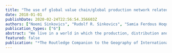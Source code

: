 ```yaml
---
title: "The use of global value chain/global production network related literature in international business research: investigating the nature and degree of integration"
date: 2018-01-01
publishDate: 2020-02-24T22:56:54.356603Z
authors: ["Noemi Sinkovics", "Rudolf R. Sinkovics", "Samia Ferdous Hoque", "Matthew Alford"]
publication_types: ["6"]
abstract: "We live in a world in which the production, distribution and consumption of goods and services are becoming progressively more complex, with increasing geographical spread and functional integration between economic activities (Dicken, 2015). These economic activities are undertaken within complex and geographically dispersed webs of production circuits and networks, conceptualised by a body of scholars as global production networks (GPNs) (Ernst & Kim, 2002; Coe, Dicken & Hess 2008; Dicken, 2015). Dicken (2015, p. 54) defines a GPN as ‘the circuit of interconnected functions, operations and transactions through which a specific commodity, good or service is produced, distributed and consumed’. The GPN framework has close linkages with global commodity chain (GCC) analysis, proposed by Gereffi (1994), which subsequently evolved into the global value chain (GVC) framework (Gereffi, 1999; Gereffi, Humphrey & Sturgeon, 2005). Whilst GCC analysis focused on a ‘set of inter-organisational networks clustered around one commodity or product’ (Gereffi & Korzeniewicz, 1994, p. 2), GVC exploration concentrated on value-generating activities not only for ‘commodities’ but throughout the entire production process for goods and services. In this way, GVC scholars have analysed the characteristics of value chain transactions by proposing five distinct forms of inter-firm governance based on the complexity of transactions, supply base capabilities and codifiability of production (Gereffi, Humphrey & Sturgeon, 2005). Parallel to GCC/GVC analysis, GPN scholars study the networked nature of economic activities (Dicken et al., 2001; Coe, Dicken & Hess, 2008). They emphasise that, within the changing contours of the world economy, such networks integrate firms, industries and national economies (Coe, Dicken & Hess, 2008). Therefore, GPN analysis adopts the network rather than the chain as the central unit of analysis, positing that firms are part of wider networks of globalised production (Dicken et al., 2001). In this chapter, we refer to these two bodies of literature combined as the GVC/GPN literature. Whilst the GVC/GPN literature places the chain or network at the heart of the analysis, international business (IB) scholars have traditionally been interested in firms, and particularly multinational enterprises (MNEs) (Gui, 2010). The fragmentation of economic activities and functional integration have deeply transformed the way MNEs structure and manage productive and commercial activities on a global scale (de Marchi, di Maria & Ponte, 2014). In contrast to traditional forms of vertical integration associated with internationalisation, MNEs have more recently opted to extend their organisational boundaries to form equity and non-equity based relationships with other actors operating along the value chain, such as suppliers, distributors, agents and partners (Buckley, 2016). Therefore, in order to keep pace with the rapidly shifting world economy, de Marchi, di Maria and Ponte (2014) urge for continual insights on MNEs’ changing organisational forms, internationalisation paths between outsourcing and offshoring, and approaches to knowledge management within organisations and networks. The emergence of these networked multinationals has also changed the process of value creation, and power and knowledge dynamics between MNEs and other actors in value chains (Johns et al., 2015). For this reason, a broader range of GVC/GPN actors beyond MNEs have started to gain analytical and empirical importance. The increasing interdependencies between MNEs and other actors have set the groundwork for analysing inter-firm and non-firm relationships, governance and power dynamics and the distribution of gains throughout GPNs. However, such foci of analysis have so far received insufficient attention in IB and, we would argue, can no longer be overlooked (cf. Cairns & Sliwa, 2008). Not surprisingly then, a number of IB scholars have noted potential incoherence between theoretical progress made in IB and the practical impact of recent processes of economic globalisation (Storper, 1997; Dicken et al., 2001; Dicken, 2015). Whilst IB studies are increasingly adopting network-based perspectives to study MNEs (e.g. Parkhe & Dhanaraj, 2003; Mathews, 2006) along with other actors in the network (McDermott & Corredoira, 2010; Li, Kong & Zhang 2016), the emphasis on internationalisation aspects combined with an analytical preoccupation with Western MNEs is still predominant in IB (Cairns & Sliwa, 2008; de Marchi, di Maria & Ponte, 2014). More recently, a number of IB scholars, including Giuliani and Macchi (2013), de Marchi, di Maria and Ponte (2014), and Johns et al. (2015), have called for interdisciplinary research to integrate broader dimensions of analysis into IB scholarship. In particular, they urge for the integration of GVC/GPN-related ideas. Johns et al. (2015) have pointed out numerous commonalities between the IB and GVC/GPN literatures, noting that GVC/GPN concepts can contribute to key debates and unanswered questions in IB. Based on a bibliographic analysis of IB papers published from 2005 to 2014, they furthermore recognise that IB studies have very slowly been taking up references from the GVC/GPN literature. The authors identify 75 papers published in IB journals that have either cited or mentioned the term GVC/GPN. However, a more in-depth, qualitative examination of these papers was beyond the scope of their study. The purpose of this chapter is to build on and extend Johns et al.’s (2015) work by examining the nature and degree of integration of GVC/GPN-related articles cited in IB research. The focus is on the analysis of papers published since the mid-2000s in IB journals. We also examine the disciplinary origin of the authors as this is an important factor in the discussion of idea migration and integration. To undertake this analysis, we adopt Cairns and Sliwa’s (2008) perspective on the boundaries of IB. They suggest that, in order to critically engage with the nature of contemporary IB, it is necessary to study IB processes as a network of power relations. They furthermore warn against viewing IB as a ‘value-free activity of a purely economic nature’ (p. 162), urging scholars to understand the power dynamics of different forms of networked relationships and the impact of MNEs’ economic activity on other GVC/GPN actors. Subsequently, they call for broadening the boundaries of IB beyond the analysis of MNEs alone, by drawing upon neighbouring disciplines to solve key debates in IB whilst opening up possibilities for alternative structures and forms of IB. In view of that, Cairns and Sliwa (2008, p. 5) adopt a broader ‘stakeholder-based approach’ in order ‘to take account of the different actors involved in and affected by IB’. Rather than (Western) MNEs alone, they consider all stakeholders within the boundaries of IB, such as suppliers, linkage firms, industries, employees, consumers, broader society and the natural environment. In this chapter, we utilise Cairns and Sliwa’s (2008) stakeholder-based perspective of IB to identify the degree to which the GVC/GPN literature is adopted in IB studies. The contents of this chapter are structured as follows. The first section presents a brief literature review on how the IB literature has evolved and taken shape over the ten-year period since the mid-2000s, along with how GVC/GPN studies can contribute to contemporary IB. The second section outlines the methodology of the systematic bibliographic analysis performed here. The third section discusses the findings regarding the nature of GVC/GPN integration into IB studies. This section also investigates the relationship between the authors’ disciplinary backgrounds and the level of integration. The final section concludes with a summary of key findings along with recommendations for future research."
featured: false
publication: "*The Routledge Companion to the Geography of International Business*"
---
```


